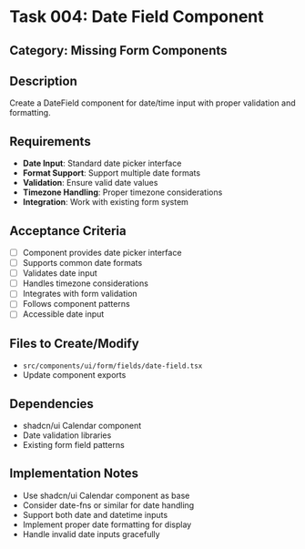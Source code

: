 # Task 004: Date Field Component

## Category: Missing Form Components

## Description
Create a DateField component for date/time input with proper validation and formatting.

## Requirements
- **Date Input**: Standard date picker interface
- **Format Support**: Support multiple date formats
- **Validation**: Ensure valid date values
- **Timezone Handling**: Proper timezone considerations
- **Integration**: Work with existing form system

## Acceptance Criteria
- [ ] Component provides date picker interface
- [ ] Supports common date formats
- [ ] Validates date input
- [ ] Handles timezone considerations
- [ ] Integrates with form validation
- [ ] Follows component patterns
- [ ] Accessible date input

## Files to Create/Modify
- `src/components/ui/form/fields/date-field.tsx`
- Update component exports

## Dependencies
- shadcn/ui Calendar component
- Date validation libraries
- Existing form field patterns

## Implementation Notes
- Use shadcn/ui Calendar component as base
- Consider date-fns or similar for date handling
- Support both date and datetime inputs
- Implement proper date formatting for display
- Handle invalid date inputs gracefully